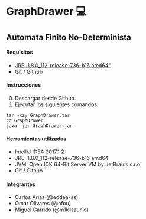 GraphDrawer 💻
========================

Automata Finito No-Determinista
-------------------------------

#### Requisitos

-  [ JRE: 1.8.0_112-release-736-b16 amd64"](http://www.oracle.com/technetwork/java/javase/downloads/jdk8-downloads-2133151.html)
- Git / Github

#### Instrucciones

0. Descargar desde Github.
0. Ejecutar los siguientes comandos:

```shell
tar -xzy GraphDrawer.tar
cd GraphDrawer
java -jar GraphDrawer.jar
```

#### Herramientas utilizadas
- IntelliJ IDEA 2017.1.2
- JRE: 1.8.0_112-release-736-b16 amd64
- JVM: OpenJDK 64-Bit Server VM by JetBrains s.r.o
- Git / Github

#### Integrantes
- Carlos Arias (@eddea-ss)
- Omar Olivares (@ofou)
- Miguel Garrido (@m1k1saur1o)
